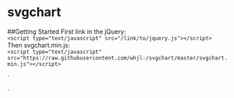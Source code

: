 svgchart
========
##Getting Started
First link in the jQuery:<br>
`<script type="text/javascript" src="/link/to/jquery.js"></script>`<br>
Then svgchart.min.js:<br>
`<script type="text/javascript" src="https://raw.githubusercontent.com/whjl-/svgchart/master/svgchart.min.js"></script>`<br>
<br>
`<script type="text/javascript">
$(document).ready(function(){
	var vals = ["10","25","100"];
    var cols = ["#27AAE1","green","#27AAE1"];
    // Note: there must be the same amount of colo(u)rs as values

    barChart(vals,cols,"chart1");
    dotChart(vals,cols,"chart2");


});
</script>
<div id="chart1" style="width:20%;"></div>
<div id="chart2" style="width:20%;"></div>
`